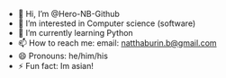 - 👋 Hi, I’m @Hero-NB-Github
- 👀 I’m interested in Computer science (software)
- 🌱 I’m currently learning Python
- 📫 How to reach me: email: natthaburin.b@gmail.com
- 😄 Pronouns: he/him/his
- ⚡ Fun fact: Im asian!

<!---
Hero-NB-Github/Hero-NB-Github is a ✨ special ✨ repository because its `README.md` (this file) appears on your GitHub profile.
You can click the Preview link to take a look at your changes.
--->
